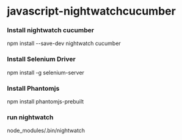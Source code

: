 # javascript-nightwatchcucumber
### Install nightwatch cucumber
npm install --save-dev nightwatch cucumber
### Install Selenium Driver
npm install -g selenium-server
### Install Phantomjs
npm install phantomjs-prebuilt
### run nightwatch
node_modules/.bin/nightwatch
